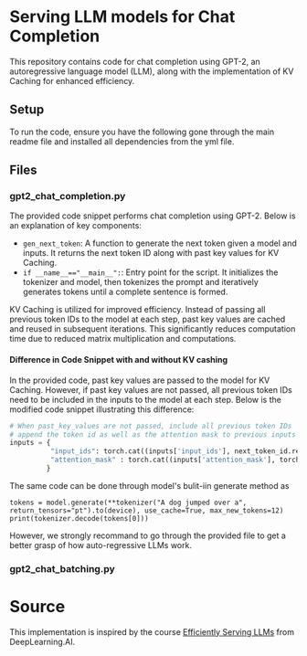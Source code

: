# Serving LLM models for Chat Completion

This repository contains code for chat completion using GPT-2, an autoregressive language model (LLM), along with the implementation of KV Caching for enhanced efficiency.

## Setup

To run the code, ensure you have the following gone through the main readme file and installed all dependencies from the yml file.

## Files

### gpt2_chat_completion.py

The provided code snippet performs chat completion using GPT-2. Below is an explanation of key components:

- `gen_next_token`: A function to generate the next token given a model and inputs. It returns the next token ID along with past key values for KV Caching.
- `if __name__=="__main__":`: Entry point for the script. It initializes the tokenizer and model, then tokenizes the prompt and iteratively generates tokens until a complete sentence is formed.

KV Caching is utilized for improved efficiency. Instead of passing all previous token IDs to the model at each step, past key values are cached and reused in subsequent iterations. This significantly reduces computation time due to reduced matrix multiplication and computations.

#### Difference in Code Snippet with and without KV cashing

In the provided code, past key values are passed to the model for KV Caching. However, if past key values are not passed, all previous token IDs need to be included in the inputs to the model at each step. Below is the modified code snippet illustrating this difference:

```python
# When past_key_values are not passed, include all previous token IDs
# append the token id as well as the attention mask to previous inputs
inputs = {
          "input_ids": torch.cat((inputs['input_ids'], next_token_id.reshape((1, 1))), dim=1),    
          "attention_mask" : torch.cat((inputs['attention_mask'], torch.tensor([[1]])), dim=1), 
         }
```

The same code can be done through model's bulit-iin generate method as 
```
tokens = model.generate(**tokenizer("A dog jumped over a", return_tensors="pt").to(device), use_cache=True, max_new_tokens=12)
print(tokenizer.decode(tokens[0]))
```

However, we strongly recommand to go through the provided file to get a better grasp of how auto-regressive LLMs work.


### gpt2_chat_batching.py


# Source
This implementation is inspired by the course [Efficiently Serving LLMs](https://learn.deeplearning.ai/courses/efficiently-serving-llms) from DeepLearning.AI.

